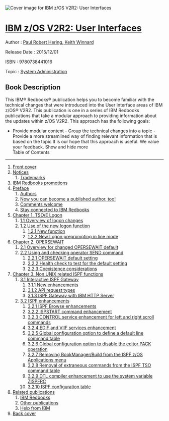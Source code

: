 ![Cover image for IBM z/OS V2R2: User Interfaces](https://imgdetail.ebookreading.net/cover/cover/system_admin/EB9780738441016.jpg)

[IBM z/OS V2R2: User Interfaces](https://ebookreading.net/view/book/IBM+z%2FOS+V2R2%3A+User+Interfaces-EB9780738441016_1.html "IBM z/OS V2R2: User Interfaces")
====================================================================================================================

Author : [Paul Robert Hering](https://ebookreading.net/search/author/Paul+Robert+Hering),[ Keith Winnard](https://ebookreading.net/search/author/+Keith+Winnard)

Release Date : 2015/12/01

ISBN : 9780738441016

Topic : [System Administration](https://ebookreading.net/search/category/system-administration)

Book Description
-----------------

 This IBM® Redbooks® publication helps you to become familiar with the technical changes that were introduced into the User Interface areas of IBM z/OS® V2R2.
This publication is one in a series of IBM Redbooks publications that take a modular approach to providing information about the updates within z/OS V2R2. This approach has the following goals:
- Provide modular content - Group the technical changes into a topic - Provide a more streamlined way of finding relevant information that is based on the topic
It is our hope that this approach is useful. We value your feedback.
        Show and hide more                
Table of Contents
-----------------

1. [Front cover](https://ebookreading.net/view/book/IBM+z%2FOS+V2R2%3A+User+Interfaces-EB9780738441016_1.html)
1. [Notices](https://ebookreading.net/view/book/IBM+z%2FOS+V2R2%3A+User+Interfaces-EB9780738441016_3.html)
    1. [Trademarks](https://ebookreading.net/view/book/IBM+z%2FOS+V2R2%3A+User+Interfaces-EB9780738441016_3.html#ww459879)
1. [IBM Redbooks promotions](https://ebookreading.net/view/book/IBM+z%2FOS+V2R2%3A+User+Interfaces-EB9780738441016_4.html)
1. [Preface](https://ebookreading.net/view/book/IBM+z%2FOS+V2R2%3A+User+Interfaces-EB9780738441016_5.html)
    1. [Authors](https://ebookreading.net/view/book/IBM+z%2FOS+V2R2%3A+User+Interfaces-EB9780738441016_5.html#ww776025)
    1. [Now you can become a published author, too!](https://ebookreading.net/view/book/IBM+z%2FOS+V2R2%3A+User+Interfaces-EB9780738441016_5.html#ww782335)
    1. [Comments welcome](https://ebookreading.net/view/book/IBM+z%2FOS+V2R2%3A+User+Interfaces-EB9780738441016_5.html#ww775129)
    1. [Stay connected to IBM Redbooks](https://ebookreading.net/view/book/IBM+z%2FOS+V2R2%3A+User+Interfaces-EB9780738441016_5.html#ww782351)
1. [Chapter 1. TSO/E Logon](https://ebookreading.net/view/book/IBM+z%2FOS+V2R2%3A+User+Interfaces-EB9780738441016_6.html)
    1. [1.1 Overview of logon changes](https://ebookreading.net/view/book/IBM+z%2FOS+V2R2%3A+User+Interfaces-EB9780738441016_6.html#ww458965)
    1. [1.2 Use of the new logon function](https://ebookreading.net/view/book/IBM+z%2FOS+V2R2%3A+User+Interfaces-EB9780738441016_6.html#ww461153)
        1. [1.2.1 New function](https://ebookreading.net/view/book/IBM+z%2FOS+V2R2%3A+User+Interfaces-EB9780738441016_6.html#ww461283)
        1. [1.2.2 New Logon preprompting in line mode](https://ebookreading.net/view/book/IBM+z%2FOS+V2R2%3A+User+Interfaces-EB9780738441016_6.html#ww461556)
1. [Chapter 2. OPERSEWAIT](https://ebookreading.net/view/book/IBM+z%2FOS+V2R2%3A+User+Interfaces-EB9780738441016_7.html)
    1. [2.1 Overview for changed OPERSEWAIT default](https://ebookreading.net/view/book/IBM+z%2FOS+V2R2%3A+User+Interfaces-EB9780738441016_7.html#ww458965)
    1. [2.2 Using and checking operator SEND command](https://ebookreading.net/view/book/IBM+z%2FOS+V2R2%3A+User+Interfaces-EB9780738441016_7.html#ww461012)
        1. [2.2.1 OPERSEWAIT default setting](https://ebookreading.net/view/book/IBM+z%2FOS+V2R2%3A+User+Interfaces-EB9780738441016_7.html#ww461064)
        1. [2.2.2 Health check to test for the default setting](https://ebookreading.net/view/book/IBM+z%2FOS+V2R2%3A+User+Interfaces-EB9780738441016_7.html#ww461183)
        1. [2.2.3 Coexistence considerations](https://ebookreading.net/view/book/IBM+z%2FOS+V2R2%3A+User+Interfaces-EB9780738441016_7.html#ww461275)
1. [Chapter 3. Non UNIX related ISPF functions](https://ebookreading.net/view/book/IBM+z%2FOS+V2R2%3A+User+Interfaces-EB9780738441016_8.html)
    1. [3.1 Interactive ISPF Gateway](https://ebookreading.net/view/book/IBM+z%2FOS+V2R2%3A+User+Interfaces-EB9780738441016_8.html#ww458965)
        1. [3.1.1 New enhancements](https://ebookreading.net/view/book/IBM+z%2FOS+V2R2%3A+User+Interfaces-EB9780738441016_8.html#ww461124)
        1. [3.1.2 API request types](https://ebookreading.net/view/book/IBM+z%2FOS+V2R2%3A+User+Interfaces-EB9780738441016_8.html#ww461005)
        1. [3.1.3 ISPF Gateway with IBM HTTP Server](https://ebookreading.net/view/book/IBM+z%2FOS+V2R2%3A+User+Interfaces-EB9780738441016_8.html#ww461204)
    1. [3.2 ISPF enhancements](https://ebookreading.net/view/book/IBM+z%2FOS+V2R2%3A+User+Interfaces-EB9780738441016_8.html#ww467217)
        1. [3.2.1 ISPF Browse enhancements](https://ebookreading.net/view/book/IBM+z%2FOS+V2R2%3A+User+Interfaces-EB9780738441016_8.html#ww464953)
        1. [3.2.2 ISPSTART command enhancement](https://ebookreading.net/view/book/IBM+z%2FOS+V2R2%3A+User+Interfaces-EB9780738441016_8.html#ww467273)
        1. [3.2.3 CONTROL service enhancement for left and right scroll commands](https://ebookreading.net/view/book/IBM+z%2FOS+V2R2%3A+User+Interfaces-EB9780738441016_8.html#ww462582)
        1. [3.2.4 EDIF and VIIF services enhancement](https://ebookreading.net/view/book/IBM+z%2FOS+V2R2%3A+User+Interfaces-EB9780738441016_8.html#ww462991)
        1. [3.2.5 Global configuration option to define a default line command table](https://ebookreading.net/view/book/IBM+z%2FOS+V2R2%3A+User+Interfaces-EB9780738441016_8.html#ww463236)
        1. [3.2.6 Global configuration option to disable the editor PACK operation](https://ebookreading.net/view/book/IBM+z%2FOS+V2R2%3A+User+Interfaces-EB9780738441016_8.html#ww463447)
        1. [3.2.7 Removing BookManager/Build from the ISPF z/OS Applications menu](https://ebookreading.net/view/book/IBM+z%2FOS+V2R2%3A+User+Interfaces-EB9780738441016_8.html#ww463715)
        1. [3.2.8 Removal of extraneous commands from the ISPF TSO command table](https://ebookreading.net/view/book/IBM+z%2FOS+V2R2%3A+User+Interfaces-EB9780738441016_8.html#ww463801)
        1. [3.2.9 DTL compiler enhancement to use the system variable ZISPFRC](https://ebookreading.net/view/book/IBM+z%2FOS+V2R2%3A+User+Interfaces-EB9780738441016_8.html#ww463912)
        1. [3.2.10 ISPF configuration table](https://ebookreading.net/view/book/IBM+z%2FOS+V2R2%3A+User+Interfaces-EB9780738441016_8.html#ww464013)
1. [Related publications](https://ebookreading.net/view/book/IBM+z%2FOS+V2R2%3A+User+Interfaces-EB9780738441016_9.html)
    1. [IBM Redbooks](https://ebookreading.net/view/book/IBM+z%2FOS+V2R2%3A+User+Interfaces-EB9780738441016_9.html#ww454350)
    1. [Other publications](https://ebookreading.net/view/book/IBM+z%2FOS+V2R2%3A+User+Interfaces-EB9780738441016_9.html#ww455983)
    1. [Help from IBM](https://ebookreading.net/view/book/IBM+z%2FOS+V2R2%3A+User+Interfaces-EB9780738441016_9.html#ww456261)
1. [Back cover](https://ebookreading.net/view/book/IBM+z%2FOS+V2R2%3A+User+Interfaces-EB9780738441016_11.html)
